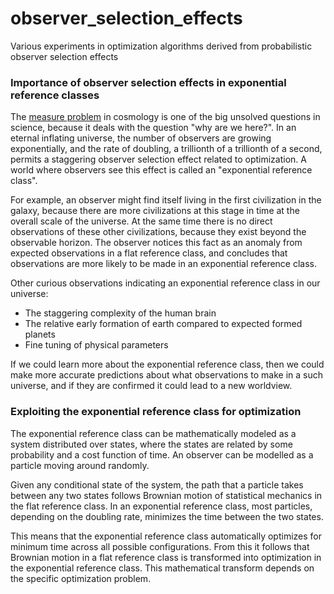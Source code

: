 # observer_selection_effects
Various experiments in optimization algorithms derived from probabilistic observer selection effects

### Importance of observer selection effects in exponential reference classes

The [measure problem](https://en.wikipedia.org/wiki/Measure_problem_(cosmology)) in cosmology is one of the big unsolved questions in science, because it deals with the question "why are we here?".
In an eternal inflating universe, the number of observers are growing exponentially,
and the rate of doubling, a trillionth of a trillionth of a second,
permits a staggering observer selection effect related to optimization.
A world where observers see this effect is called an "exponential reference class".

For example, an observer might find itself living in the first civilization in the galaxy,
because there are more civilizations at this stage in time at the overall scale of the universe.
At the same time there is no direct observations of these other civilizations,
because they exist beyond the observable horizon.
The observer notices this fact as an anomaly from expected observations in a flat reference class,
and concludes that observations are more likely to be made in an exponential reference class.

Other curious observations indicating an exponential reference class in our universe:

- The staggering complexity of the human brain
- The relative early formation of earth compared to expected formed planets
- Fine tuning of physical parameters

If we could learn more about the exponential reference class, then we could make more accurate predictions
about what observations to make in a such universe, and if they are confirmed it could lead to a new worldview.

### Exploiting the exponential reference class for optimization

The exponential reference class can be mathematically modeled as a system distributed over states,
where the states are related by some probability and a cost function of time.
An observer can be modelled as a particle moving around randomly.

Given any conditional state of the system, the path that a particle takes between any two states
follows Brownian motion of statistical mechanics in the flat reference class.
In an exponential reference class, most particles, depending on the doubling rate,
minimizes the time between the two states.

This means that the exponential reference class automatically optimizes for minimum time
across all possible configurations.
From this it follows that Brownian motion in a flat reference class is transformed
into optimization in the exponential reference class.
This mathematical transform depends on the specific optimization problem.
